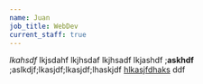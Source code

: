 ```yaml
---
name: Juan
job_title: WebDev
current_staff: true
---
```

*lkahsdf* lkjsdahf lkjhsdaf lkjhsadf lkjashdf ;**askhdf** ;aslkdjf;lkasjdf;lkasjdf;lhaskjdf [hlkasjfdhaks](www.csis.org) ddf